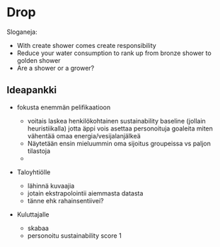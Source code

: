 # Drop

Sloganeja:

-   With create shower comes create responsibility
-   Reduce your water consumption to rank up from bronze shower to golden shower
-   Are a shower or a grower?

## Ideapankki

-   fokusta enemmän pelifikaatioon

    -   voitais laskea henkilökohtainen sustainability baseline (jollain heuristiikalla) jotta äppi vois asettaa personoituja goaleita miten vähentää omaa energia/vesijalanjälkeä
    -   Näytetään ensin mieluummin oma sijoitus groupeissa vs paljon tilastoja
    -

-   Taloyhtiölle

    -   lähinnä kuvaajia
    -   jotain ekstrapolointii aiemmasta datasta
    -   tänne ehk rahainsentiivei?

-   Kuluttajalle
    -   skabaa
    -   personoitu sustainability score
        1
